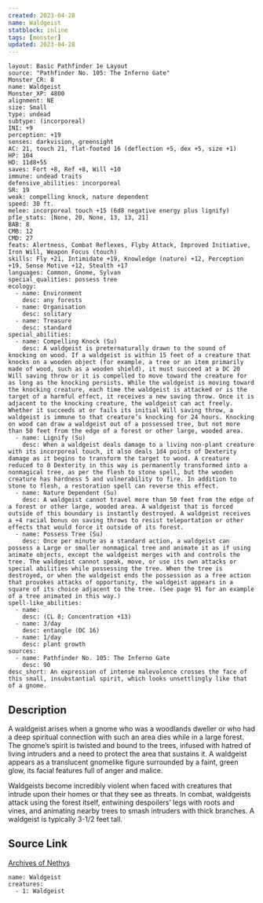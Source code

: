 ```yaml
---
created: 2023-04-28
name: Waldgeist
statblock: inline
tags: [monster]
updated: 2023-04-28
---
```

```statblock
layout: Basic Pathfinder 1e Layout
source: "Pathfinder No. 105: The Inferno Gate"
Monster_CR: 8
name: Waldgeist
Monster_XP: 4800
alignment: NE
size: Small
type: undead
subtype: (incorporeal)
INI: +9
perception: +19
senses: darkvision, greensight
AC: 21, touch 21, flat-footed 16 (deflection +5, dex +5, size +1)
HP: 104
HD: 11d8+55
saves: Fort +8, Ref +8, Will +10
immune: undead traits
defensive_abilities: incorporeal
SR: 19
weak: compelling knock, nature dependent
speed: 30 ft.
melee: incorporeal touch +15 (6d8 negative energy plus lignify)
pf1e_stats: [None, 20, None, 13, 13, 21]
BAB: 8
CMB: 12
CMD: 27
feats: Alertness, Combat Reflexes, Flyby Attack, Improved Initiative, Iron Will, Weapon Focus (touch)
skills: Fly +21, Intimidate +19, Knowledge (nature) +12, Perception +19, Sense Motive +12, Stealth +17
languages: Common, Gnome, Sylvan
special_qualities: possess tree
ecology:
  - name: Environment
    desc: any forests
  - name: Organisation
    desc: solitary
  - name: Treasure
    desc: standard
special_abilities:
  - name: Compelling Knock (Su)
    desc: A waldgeist is preternaturally drawn to the sound of knocking on wood. If a waldgeist is within 15 feet of a creature that knocks on a wooden object (for example, a tree or an item primarily made of wood, such as a wooden shield), it must succeed at a DC 20 Will saving throw or it is compelled to move toward the creature for as long as the knocking persists. While the waldgeist is moving toward the knocking creature, each time the waldgeist is attacked or is the target of a harmful effect, it receives a new saving throw. Once it is adjacent to the knocking creature, the waldgeist can act freely. Whether it succeeds at or fails its initial Will saving throw, a waldgeist is immune to that creature’s knocking for 24 hours. Knocking on wood can draw a waldgeist out of a possessed tree, but not more than 50 feet from the edge of a forest or other large, wooded area.
  - name: Lignify (Su)
    desc: When a waldgeist deals damage to a living non-plant creature with its incorporeal touch, it also deals 1d4 points of Dexterity damage as it begins to transform the target to wood. A creature reduced to 0 Dexterity in this way is permanently transformed into a nonmagical tree, as per the flesh to stone spell, but the wooden creature has hardness 5 and vulnerability to fire. In addition to stone to flesh, a restoration spell can reverse this effect.
  - name: Nature Dependent (Su)
    desc: A waldgeist cannot travel more than 50 feet from the edge of a forest or other large, wooded area. A waldgeist that is forced outside of this boundary is instantly destroyed. A waldgeist receives a +4 racial bonus on saving throws to resist teleportation or other effects that would force it outside of its forest.
  - name: Possess Tree (Su)
    desc: Once per minute as a standard action, a waldgeist can possess a Large or smaller nonmagical tree and animate it as if using animate objects, except the waldgeist merges with and controls the tree. The waldgeist cannot speak, move, or use its own attacks or special abilities while possessing the tree. When the tree is destroyed, or when the waldgeist ends the possession as a free action that provokes attacks of opportunity, the waldgeist appears in a square of its choice adjacent to the tree. (See page 91 for an example of a tree animated in this way.)
spell-like_abilities:
  - name:
    desc: (CL 8; Concentration +13)
  - name: 3/day
    desc: entangle (DC 16)
  - name: 1/day
    desc: plant growth
sources:
  - name: Pathfinder No. 105: The Inferno Gate
    desc: 90
desc_short: An expression of intense malevolence crosses the face of this small, insubstantial spirit, which looks unsettlingly like that of a gnome.
```
## Description
A waldgeist arises when a gnome who was a woodlands dweller or who had a deep spiritual connection with such an area dies while in a large forest. The gnome’s spirit is twisted and bound to the trees, infused with hatred of living intruders and a need to protect the area that sustains it. A waldgeist appears as a translucent gnomelike figure surrounded by a faint, green glow, its facial features full of anger and malice.

 Waldgeists become incredibly violent when faced with creatures that intrude upon their homes or that they see as threats. In combat, waldgeists attack using the forest itself, entwining despoilers’ legs with roots and vines, and animating nearby trees to smash intruders with thick branches. A waldgeist is typically 3-1/2 feet tall.
## Source Link
[Archives of Nethys](https://aonprd.com/MonsterDisplay.aspx?ItemName=Waldgeist)
```encounter-table
name: Waldgeist
creatures:
  - 1: Waldgeist
```

